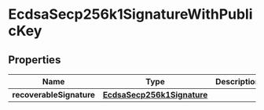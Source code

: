 

# EcdsaSecp256k1SignatureWithPublicKey


## Properties

| Name | Type | Description | Notes |
|------------ | ------------- | ------------- | -------------|
|**recoverableSignature** | [**EcdsaSecp256k1Signature**](EcdsaSecp256k1Signature.md) |  |  |



